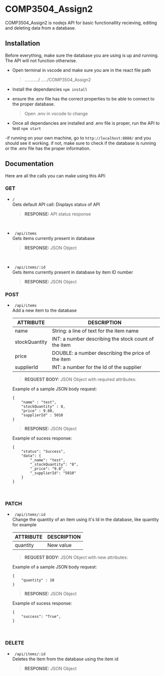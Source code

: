 # COMP3504_Assign2

COMP3504_Assign2 is nodejs API for basic functionallity recieving, editing and deleting data from a database.

## Installation

Before everything, make sure the database you are using is up and running. The API will not function otherwise.

- Open terminal in vscode and make sure you are in the react file path

  > .........../ ...../COMP3504_Assign2

- Install the dependancies
  `npm install`

- ensure the .env file has the correct properties to be able to connect to the proper database.

  > Open .env in vscode to change

- Once all dependancies are installed and .env file is proper, run the API to test
  `npm start`

-if running on your own machine, go to `http://localhost:8080/` and you should see it working.
if not, make sure to check if the database is running or the .env file has the proper information.

## Documentation

Here are all the calls you can make using this API:

### GET

- `/`\
   Gets default API call: Displays status of API
  > **RESPONSE:** API status response

<br />

- ` /api/items`\
   Gets items currently present in database
  > **RESPONSE:** JSON Object

<br />

- ` /api/items/:id` \
   Gets items currently present in database by item ID number
  > **RESPONSE:** JSON Object

### POST

- ` /api/items`\
   Add a new item to the database

  | ATTRIBUTE     | DESCRIPTION                                          |
  | ------------- | ---------------------------------------------------- |
  | name          | String: a line of text for the item name             |
  | stockQuantity | INT: a number describing the stock count of the item |
  | price         | DOUBLE: a number describing the price of the item    |
  | supplierId    | INT: a number for the Id of the supplier             |

  > **REQUEST BODY:** JSON Object with required attributes:

  Example of a sample JSON body request:

  ```
  {
      "name" : "test",
      "stockQuantity" : 8,
      "price" : 9.80,
      "supplierId" : 5010
  }
  ```

  > **RESPONSE:** JSON Object

  Example of sucess response:

  ```
  {
      "status": "Success",
      "data": {
          "_name": "test",
          "_stockQuantity": "8",
          "_price": "9.8",
          "_supplierId": "5010"
      }
  }
  ```

<br />

### PATCH

- ` /api/items/:id`\
   Change the quantity of an item using it's Id in the database, like quantity for example

  | ATTRIBUTE         | DESCRIPTION                  |
  | ----------------- | ---------------------------- |
  | quantity          | New value                    |

  > **REQUEST BODY:** JSON Object with new attributes:

  Example of a sample JSON body request:

  ```
  {
      "quantity" : 10
  }
  ```

  > **RESPONSE:** JSON Object

  Example of sucess response:

  ```
  {
      "success": "True",
  }
  ```

<br />

### DELETE

- ` /api/items/:id` \
   Deletes the item from the database using the item id
  > **RESPONSE:** JSON Object
